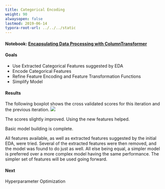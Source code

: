 ```yaml
---
title: Categorical Encoding
weight: 90
alwaysopen: false
lastmod: 2019-06-14
typora-root-url: ../../../static
---
```

#### Notebook: <a href="http://nbviewer.jupyter.org/github/sdiehl28/tutorial-jupyter-notebooks/blob/master/projects/titanic/TitanicN07.ipynb" target="_blank">Encapsulating Data Processing with ColumnTransformer</a>
#### Goals  
* Use Extracted Categorical Features suggested by EDA
* Encode Categorical Features
* Refine Feature Encoding and Feature Transformation Functions
* Simplify Model

#### Results  
The following boxplot shows the cross validated scores for this iteration and the previous iteration.  <img src='/images/4_vs_3.png'>

The scores slightly improved.  Using the new features helped.

Basic model building is complete.  

All features available, as well as extracted features suggested by the initial EDA, were tried.  Several of the extracted features were then removed, and the model was found to do just as well.  All else being equal, a simpler model is preferred over a more complex model having the same performance.  The simpler set of features will be used going forward.

#### Next

Hyperparameter Optimization
